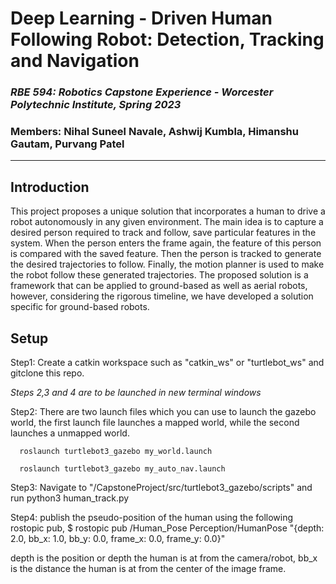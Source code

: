 # Deep Learning - Driven Human Following Robot: Detection, Tracking and Navigation

### *RBE 594: Robotics Capstone Experience - Worcester Polytechnic Institute, Spring 2023*
### Members: Nihal Suneel Navale, Ashwij Kumbla, Himanshu Gautam, Purvang Patel

--------------------------------------------------------------

## Introduction
This project proposes a unique solution that incorporates a human to drive a robot autonomously
in any given environment. The main idea is to capture a desired person required to track and
follow, save particular features in the system. When the person enters the frame again, the feature
of this person is compared with the saved feature. Then the person is tracked to generate the
desired trajectories to follow. Finally, the motion planner is used to make the robot follow these
generated trajectories. The proposed solution is a framework that can be applied to ground-based
as well as aerial robots, however, considering the rigorous timeline, we have developed a
solution specific for ground-based robots.

## Setup

Step1: Create a catkin workspace such as "catkin_ws" or "turtlebot_ws" and gitclone this repo.

*Steps 2,3 and 4 are to be launched in new terminal windows*

Step2: There are two launch files which you can use to launch the gazebo world, the first launch file launches a mapped world, while the second launches a unmapped world.   
```
  roslaunch turtlebot3_gazebo my_world.launch
```

```
  roslaunch turtlebot3_gazebo my_auto_nav.launch 
```

Step3: Navigate to "/CapstoneProject/src/turtlebot3_gazebo/scripts"
       and run python3 human_track.py
  
Step4: publish the pseudo-position of the human using the following rostopic pub, $ rostopic pub /Human_Pose Perception/HumanPose "{depth: 2.0, bb_x: 1.0, bb_y: 0.0, frame_x: 0.0, frame_y: 0.0}"

depth is the position or depth the human is at from the camera/robot, bb_x is the distance the human is at from the center of the image frame.
